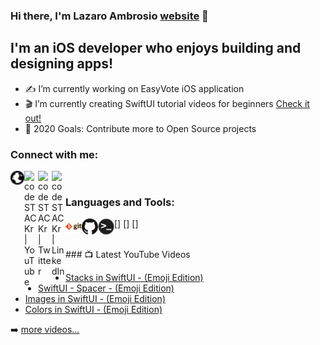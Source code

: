 ### Hi there, I'm Lazaro Ambrosio [website] 👋

## I'm an iOS developer who enjoys building and designing apps!

- ✍️ I’m currently working on EasyVote iOS application
- 🎬 I’m currently creating SwiftUI tutorial videos for beginners [Check it out!][Youtube]
- 🥅 2020 Goals: Contribute more to Open Source projects

### Connect with me:

[<img align="left" alt="codeSTACKr.com" width="22px" src="https://raw.githubusercontent.com/iconic/open-iconic/master/svg/globe.svg" />][website]
[<img align="left" alt="codeSTACKr | YouTube" width="22px" src="https://cdn.jsdelivr.net/npm/simple-icons@v3/icons/youtube.svg" />][youtube]
[<img align="left" alt="codeSTACKr | Twitter" width="22px" src="https://cdn.jsdelivr.net/npm/simple-icons@v3/icons/twitter.svg" />][twitter]
[<img align="left" alt="codeSTACKr | LinkedIn" width="22px" src="https://cdn.jsdelivr.net/npm/simple-icons@v3/icons/linkedin.svg" />][linkedin]

<br />

### Languages and Tools:

[<img align="left" alt="Git" width="26px" src="https://raw.githubusercontent.com/github/explore/80688e429a7d4ef2fca1e82350fe8e3517d3494d/topics/git/git.png" />]
[<img align="left" alt="GitHub" width="26px" src="https://raw.githubusercontent.com/github/explore/78df643247d429f6cc873026c0622819ad797942/topics/github/github.png" />]
[<img align="left" alt="Terminal" width="26px" src="https://raw.githubusercontent.com/github/explore/80688e429a7d4ef2fca1e82350fe8e3517d3494d/topics/terminal/terminal.png" />]

<br />
### 📺 Latest YouTube Videos

<!-- YOUTUBE:START -->
- [Stacks in SwiftUI - (Emoji Edition)](https://www.youtube.com/watch?v=qreq2mBGLBM)
- [SwiftUI - Spacer - (Emoji Edition)](https://www.youtube.com/watch?v=xjUoD5rtDSA)
- [Images in SwiftUI - (Emoji Edition)](https://www.youtube.com/watch?v=AhvWc3i4yHc)
- [Colors in SwiftUI - (Emoji Edition)](https://www.youtube.com/watch?v=xSrQ0pWx-fc)
<!-- YOUTUBE:END -->

➡️ [more videos...](https://www.youtube.com/channel/UCPkOWaKeB9YHvmXlNVz4-SA?view_as=subscriber)

</details>

[website]: https://lazaroambrosioo.com/
[twitter]: https://twitter.com/lazaro_ambrosio
[youtube]: https://www.youtube.com/channel/UCPkOWaKeB9YHvmXlNVz4-SA?view_as=subscriber
[linkedin]: https://www.linkedin.com/in/lazaroambrosio/

